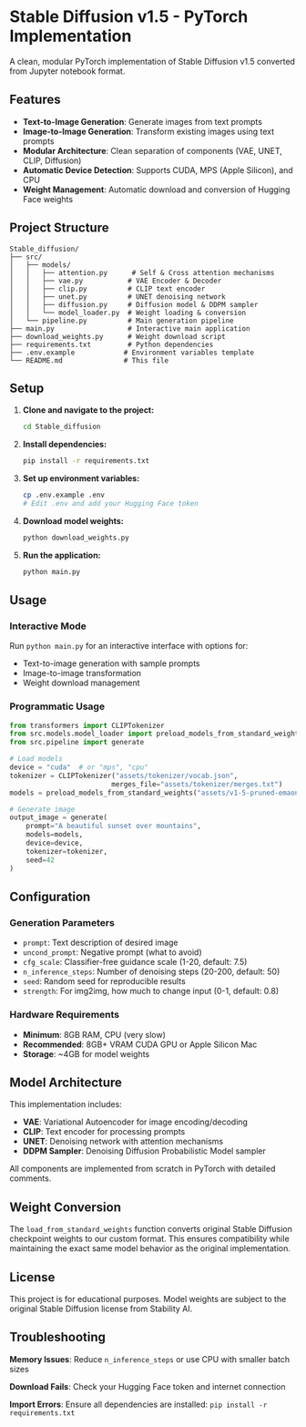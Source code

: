 # Stable Diffusion v1.5 - PyTorch Implementation

A clean, modular PyTorch implementation of Stable Diffusion v1.5 converted from Jupyter notebook format.

## Features

- **Text-to-Image Generation**: Generate images from text prompts
- **Image-to-Image Generation**: Transform existing images using text prompts  
- **Modular Architecture**: Clean separation of components (VAE, UNET, CLIP, Diffusion)
- **Automatic Device Detection**: Supports CUDA, MPS (Apple Silicon), and CPU
- **Weight Management**: Automatic download and conversion of Hugging Face weights

## Project Structure

```
Stable_diffusion/
├── src/
│   ├── models/
│   │   ├── attention.py      # Self & Cross attention mechanisms
│   │   ├── vae.py           # VAE Encoder & Decoder
│   │   ├── clip.py          # CLIP text encoder
│   │   ├── unet.py          # UNET denoising network
│   │   ├── diffusion.py     # Diffusion model & DDPM sampler
│   │   └── model_loader.py  # Weight loading & conversion
│   └── pipeline.py          # Main generation pipeline
├── main.py                  # Interactive main application
├── download_weights.py      # Weight download script
├── requirements.txt         # Python dependencies
├── .env.example            # Environment variables template
└── README.md               # This file
```

## Setup

1. **Clone and navigate to the project:**
   ```bash
   cd Stable_diffusion
   ```

2. **Install dependencies:**
   ```bash
   pip install -r requirements.txt
   ```

3. **Set up environment variables:**
   ```bash
   cp .env.example .env
   # Edit .env and add your Hugging Face token
   ```

4. **Download model weights:**
   ```bash
   python download_weights.py
   ```

5. **Run the application:**
   ```bash
   python main.py
   ```

## Usage

### Interactive Mode
Run `python main.py` for an interactive interface with options for:
- Text-to-image generation with sample prompts
- Image-to-image transformation
- Weight download management

### Programmatic Usage
```python
from transformers import CLIPTokenizer
from src.models.model_loader import preload_models_from_standard_weights
from src.pipeline import generate

# Load models
device = "cuda"  # or "mps", "cpu"
tokenizer = CLIPTokenizer("assets/tokenizer/vocab.json", 
                         merges_file="assets/tokenizer/merges.txt")
models = preload_models_from_standard_weights("assets/v1-5-pruned-emaonly.ckpt", device)

# Generate image
output_image = generate(
    prompt="A beautiful sunset over mountains",
    models=models,
    device=device,
    tokenizer=tokenizer,
    seed=42
)
```

## Configuration

### Generation Parameters
- `prompt`: Text description of desired image
- `uncond_prompt`: Negative prompt (what to avoid)
- `cfg_scale`: Classifier-free guidance scale (1-20, default: 7.5)
- `n_inference_steps`: Number of denoising steps (20-200, default: 50)
- `seed`: Random seed for reproducible results
- `strength`: For img2img, how much to change input (0-1, default: 0.8)

### Hardware Requirements
- **Minimum**: 8GB RAM, CPU (very slow)
- **Recommended**: 8GB+ VRAM CUDA GPU or Apple Silicon Mac
- **Storage**: ~4GB for model weights

## Model Architecture

This implementation includes:

- **VAE**: Variational Autoencoder for image encoding/decoding
- **CLIP**: Text encoder for processing prompts
- **UNET**: Denoising network with attention mechanisms
- **DDPM Sampler**: Denoising Diffusion Probabilistic Model sampler

All components are implemented from scratch in PyTorch with detailed comments.

## Weight Conversion

The `load_from_standard_weights` function converts original Stable Diffusion checkpoint weights to our custom format. This ensures compatibility while maintaining the exact same model behavior as the original implementation.

## License

This project is for educational purposes. Model weights are subject to the original Stable Diffusion license from Stability AI.

## Troubleshooting

**Memory Issues**: Reduce `n_inference_steps` or use CPU with smaller batch sizes

**Download Fails**: Check your Hugging Face token and internet connection

**Import Errors**: Ensure all dependencies are installed: `pip install -r requirements.txt`
